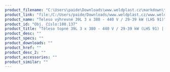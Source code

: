 ```yaml
---
product_filename: "C:\Users\paide\Downloads\www.weldplast.cz\markdown\teleso-topne-39l-3-x-380-440-v-29-39-kw-lhs-91.md"
product_link: "file:/C:/Users/paide/Downloads/www.weldplast.cz/www.weldplast.cz/sk/teleso-topne-39l-3-x-380-440-v-29-39-kw-lhs-91"
product_name: "Teleso výhrevné 39L 3 x 380 - 440 V / 29-39 kW (LHS 91)"
product_id: "Obj. číslo:100.137"
product_title: "Těleso topné 39L 3 x 380 - 440 V / 29-39 kW (LHS 91) | Weldplast"
product_desc: ""
product_specs: ""
product_downloads: ""
product_href: ""
product_desc_2: ""
product_accessories: ""
product_similar: ""
---
```

